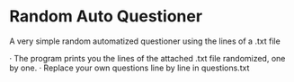 # Random Auto Questioner
A very simple random automatized questioner using the lines of a .txt file

· The program prints you the lines of the attached .txt file randomized, one by one.
· Replace your own questions line by line in questions.txt
